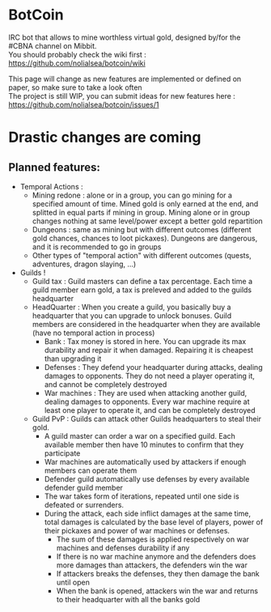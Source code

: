 # BotCoin
IRC bot that allows to mine worthless virtual gold, designed by/for the #CBNA channel on Mibbit.  
You should probably check the wiki first : https://github.com/nolialsea/botcoin/wiki

This page will change as new features are implemented or defined on paper, so make sure to take a look often  
The project is still WIP, you can submit ideas for new features here : https://github.com/nolialsea/botcoin/issues/1

# Drastic changes are coming

## Planned features:
- Temporal Actions : 
  - Mining redone : alone or in a group, you can go mining for a specified amount of time. Mined gold is only earned at the end, and splitted in equal parts if mining in group. Mining alone or in group changes nothing at same level/power except a better gold repartition
  - Dungeons : same as mining but with different outcomes (different gold chances, chances to loot pickaxes). Dungeons are dangerous, and it is recommended to go in groups
  - Other types of "temporal action" with different outcomes (quests, adventures, dragon slaying, ...)
- Guilds !
  - Guild tax : Guild masters can define a tax percentage. Each time a guild member earn gold, a tax is preleved and added to the guilds headquarter
  - HeadQuarter : When you create a guild, you basically buy a headquarter that you can upgrade to unlock bonuses. Guild members are considered in the headquarter when they are available (have no temporal action in process)
    - Bank : Tax money is stored in here. You can upgrade its max durability and repair it when damaged. Repairing it is cheapest than upgrading it
    - Defenses : They defend your headquarter during attacks, dealing damages to opponents. They do not need a player operating it, and cannot be completely destroyed
    - War machines : They are used when attacking another guild, dealing damages to opponents. Every war machine require at least one player to operate it, and can be completely destroyed
  - Guild PvP : Guilds can attack other Guilds headquarters to steal their gold.
    - A guild master can order a war on a specified guild. Each available member then have 10 minutes to confirm that they participate
    - War machines are automatically used by attackers if enough members can operate them
    - Defender guild automatically use defenses by every available defender guild member
    - The war takes form of iterations, repeated until one side is defeated or surrenders.
    - During the attack, each side inflict damages at the same time, total damages is calculated by the base level of players, power of their pickaxes and power of war machines or defenses.
      - The sum of these damages is applied respectively on war machines and defenses durability if any
      - If there is no war machine anymore and the defenders does more damages than attackers, the defenders win the war
      - If attackers breaks the defenses, they then damage the bank until open
      - When the bank is opened, attackers win the war and returns to their headquarter with all the banks gold
    
